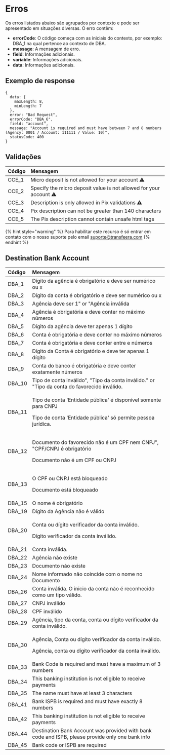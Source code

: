 # Erros

Os erros listados abaixo são agrupados por contexto e pode ser apresentado em situações diversas. O erro contêm:

* **errorCode**: O código começa com as iniciais do contexto, por exemplo: DBA\_1 na qual pertence ao contexto de DBA.
* **message**: A mensagem de erro.
* **field**: Informações adicionais.
* **variable**: Informações adicionais.
* **data**: Informações adicionais.

## Exemplo de response

```text
{
  data: {
    maxLength: 8,
    minLength: 7
  },
  error: "Bad Request",
  errorCode: "DBA_6",
  field: "account",
  message: "Account is required and must have between 7 and 8 numbers (Agency: 0001 / Account: 111111 / Value: 10)",
  statusCode: 400
}
```

## Validações

| Código | Mensagem |
| :--- | :--- |
| CCE\_1 | Micro deposit is not allowed for your account ⚠  |
| CCE\_2 | Specify the micro deposit value is not allowed for your account ⚠  |
| CCE\_3 | Description is only allowed in Pix validations ⚠  |
| CCE\_4 | Pix description can not be greater than 140 characters |
| CCE\_5 | The Pix description cannot contain unsafe html tags |

{% hint style="warning" %}
Para habilitar este recurso é só entrar em contato com o nosso suporte pelo email [suporte@transfeera.com](mailto:suporte@transfeera.com)
{% endhint %}

## Destination Bank Account

<table>
  <thead>
    <tr>
      <th style="text-align:left">C&#xF3;digo</th>
      <th style="text-align:left">Mensagem</th>
    </tr>
  </thead>
  <tbody>
    <tr>
      <td style="text-align:left">DBA_1</td>
      <td style="text-align:left">D&#xED;gito da ag&#xEA;ncia &#xE9; obrigat&#xF3;rio e deve ser num&#xE9;rico
        ou x</td>
    </tr>
    <tr>
      <td style="text-align:left">DBA_2</td>
      <td style="text-align:left">D&#xED;gito da conta &#xE9; obrigat&#xF3;rio e deve ser num&#xE9;rico
        ou x</td>
    </tr>
    <tr>
      <td style="text-align:left">DBA_3</td>
      <td style="text-align:left">Ag&#xEA;ncia deve ser 1&quot; or &quot;Ag&#xEA;ncia inv&#xE1;lida</td>
    </tr>
    <tr>
      <td style="text-align:left">DBA_4</td>
      <td style="text-align:left">Ag&#xEA;ncia &#xE9; obrigat&#xF3;ria e deve conter no m&#xE1;ximo n&#xFA;meros</td>
    </tr>
    <tr>
      <td style="text-align:left">DBA_5</td>
      <td style="text-align:left">D&#xED;gito da ag&#xEA;ncia deve ter apenas 1 d&#xED;gito</td>
    </tr>
    <tr>
      <td style="text-align:left">DBA_6</td>
      <td style="text-align:left">Conta &#xE9; obrigat&#xF3;ria e deve conter no m&#xE1;ximo n&#xFA;meros</td>
    </tr>
    <tr>
      <td style="text-align:left">DBA_7</td>
      <td style="text-align:left">Conta &#xE9; obrigat&#xF3;ria e deve conter entre e n&#xFA;meros</td>
    </tr>
    <tr>
      <td style="text-align:left">DBA_8</td>
      <td style="text-align:left">D&#xED;gito da Conta &#xE9; obrigat&#xF3;rio e deve ter apenas 1 d&#xED;gito</td>
    </tr>
    <tr>
      <td style="text-align:left">DBA_9</td>
      <td style="text-align:left">Conta do banco &#xE9; obrigat&#xF3;ria e deve conter exatamente n&#xFA;meros</td>
    </tr>
    <tr>
      <td style="text-align:left">DBA_10</td>
      <td style="text-align:left">Tipo de conta inv&#xE1;lido&quot;, &quot;Tipo da conta inv&#xE1;lido.&quot;
        or &quot;Tipo da conta do favorecido inv&#xE1;lido.</td>
    </tr>
    <tr>
      <td style="text-align:left">DBA_11</td>
      <td style="text-align:left">
        <p>Tipo de conta &apos;Entidade p&#xFA;blica&apos; &#xE9; dispon&#xED;vel
          somente para CNPJ</p>
        <p>Tipo de conta &apos;Entidade p&#xFA;blica&apos; s&#xF3; permite pessoa
          jur&#xED;dica.</p>
      </td>
    </tr>
    <tr>
      <td style="text-align:left">DBA_12</td>
      <td style="text-align:left">
        <p>Documento do favorecido n&#xE3;o &#xE9; um CPF nem CNPJ&quot;, &quot;CPF/CNPJ
          &#xE9; obrigat&#xF3;rio</p>
        <p>Documento n&#xE3;o &#xE9; um CPF ou CNPJ</p>
      </td>
    </tr>
    <tr>
      <td style="text-align:left">DBA_13</td>
      <td style="text-align:left">
        <p>O CPF ou CNPJ est&#xE1; bloqueado</p>
        <p>Documento est&#xE1; bloqueado</p>
      </td>
    </tr>
    <tr>
      <td style="text-align:left">DBA_15</td>
      <td style="text-align:left">O nome &#xE9; obrigat&#xF3;rio</td>
    </tr>
    <tr>
      <td style="text-align:left">DBA_19</td>
      <td style="text-align:left">D&#xED;gito da Ag&#xEA;ncia n&#xE3;o &#xE9; v&#xE1;lido</td>
    </tr>
    <tr>
      <td style="text-align:left">DBA_20</td>
      <td style="text-align:left">
        <p>Conta ou d&#xED;gito verificador da conta inv&#xE1;lido.</p>
        <p>D&#xED;gito verificador da conta inv&#xE1;lido.</p>
      </td>
    </tr>
    <tr>
      <td style="text-align:left">DBA_21</td>
      <td style="text-align:left">Conta inv&#xE1;lida.</td>
    </tr>
    <tr>
      <td style="text-align:left">DBA_22</td>
      <td style="text-align:left">Ag&#xEA;ncia n&#xE3;o existe</td>
    </tr>
    <tr>
      <td style="text-align:left">DBA_23</td>
      <td style="text-align:left">Documento n&#xE3;o existe</td>
    </tr>
    <tr>
      <td style="text-align:left">DBA_24</td>
      <td style="text-align:left">Nome informado n&#xE3;o coincide com o nome no Documento</td>
    </tr>
    <tr>
      <td style="text-align:left">DBA_26</td>
      <td style="text-align:left">Conta inv&#xE1;lida. O inicio da conta n&#xE3;o &#xE9; reconhecido como
        um tipo v&#xE1;lido.</td>
    </tr>
    <tr>
      <td style="text-align:left">DBA_27</td>
      <td style="text-align:left">CNPJ inv&#xE1;lido</td>
    </tr>
    <tr>
      <td style="text-align:left">DBA_28</td>
      <td style="text-align:left">CPF inv&#xE1;lido</td>
    </tr>
    <tr>
      <td style="text-align:left">DBA_29</td>
      <td style="text-align:left">Ag&#xEA;ncia, tipo da conta, conta ou d&#xED;gito verificador da conta
        inv&#xE1;lido.</td>
    </tr>
    <tr>
      <td style="text-align:left">DBA_30</td>
      <td style="text-align:left">
        <p>Ag&#xEA;ncia, Conta ou d&#xED;gito verificador da conta inv&#xE1;lido.</p>
        <p>Ag&#xEA;ncia, conta ou d&#xED;gito verificador da conta inv&#xE1;lido.</p>
      </td>
    </tr>
    <tr>
      <td style="text-align:left">DBA_33</td>
      <td style="text-align:left">Bank Code is required and must have a maximum of 3 numbers</td>
    </tr>
    <tr>
      <td style="text-align:left">DBA_34</td>
      <td style="text-align:left">This banking institution is not eligible to receive payments</td>
    </tr>
    <tr>
      <td style="text-align:left">DBA_35</td>
      <td style="text-align:left">The name must have at least 3 characters</td>
    </tr>
    <tr>
      <td style="text-align:left">DBA_41</td>
      <td style="text-align:left">Bank ISPB is required and must have exactly 8 numbers</td>
    </tr>
    <tr>
      <td style="text-align:left">DBA_42</td>
      <td style="text-align:left">This banking institution is not eligible to receive payments</td>
    </tr>
    <tr>
      <td style="text-align:left">DBA_44</td>
      <td style="text-align:left">Destination Bank Account was provided with bank code and ISPB, please
        provide only one bank info</td>
    </tr>
    <tr>
      <td style="text-align:left">DBA_45</td>
      <td style="text-align:left">Bank code or ISPB are required</td>
    </tr>
  </tbody>
</table>


